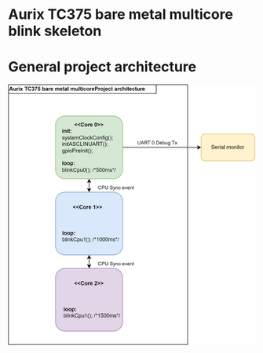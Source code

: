 # Aurix TC375 bare metal multicore blink skeleton
# General project architecture
![System diagram](Aurix_TC375_baremetal_multicore.jpg)